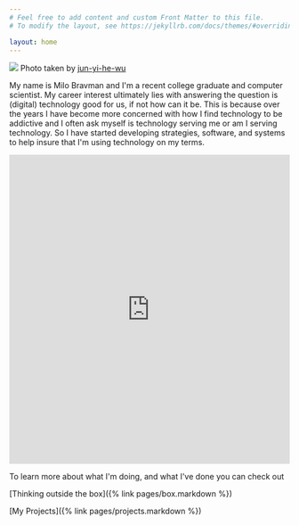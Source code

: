 ```yaml
---
# Feel free to add content and custom Front Matter to this file.
# To modify the layout, see https://jekyllrb.com/docs/themes/#overriding-theme-defaults

layout: home
---
```

![](/img/headshot.jpg)
Photo taken by <a href= "https://www.linkedin.com/in/jun-yi-he-wu/">jun-yi-he-wu<a>

My name is Milo Bravman and I'm a recent college graduate and computer scientist. My career interest ultimately lies with answering the question is (digital) technology good for us, if not how can it be. This is because over the years I have become more concerned with how I find technology to be addictive and I often ask myself is technology serving me or am I serving technology. So I have started developing strategies, software, and systems to help insure that I'm using technology on my terms.

<iframe width="100%" height="555" src="https://www.youtube.com/embed/Eh5V7qD2dNY" frameborder="0"> </iframe> 

To learn more about what I'm doing, and what I've done you can check out

[Thinking outside the box]({% link pages/box.markdown %}) 

[My Projects]({% link pages/projects.markdown %})




